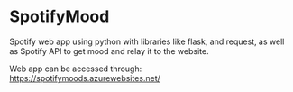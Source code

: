 # SpotifyMood
Spotify web app using python with libraries like flask, and request, as well as Spotify API to get mood and relay it to the website.

Web app can be accessed through: https://spotifymoods.azurewebsites.net/
